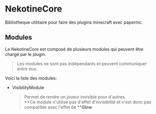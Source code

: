 # NekotineCore

Bibliotheque utilitaire pour faire des plugins minecraft avec papermc.

## Modules

Le NekotineCore est composé de plusieurs modules qui peuvent être chargé par le plugin.

>Les modules ne sont pas indépendants et peuvent communiquer entre eux.

Voici la liste des modules:

- VisibilityModule

	> Permet de rendre un joueur invisible pour d'autres.  
	> **Ce module n'utilise pas d'effet d'invisibilité et n'est donc pas compatible avec l'effet de *****Glow***.